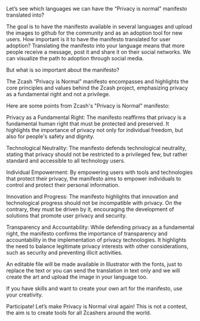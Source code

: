 Let’s see which languages we can have the “Privacy is normal” manifesto translated into?

The goal is to have the manifesto available in several languages and upload the images to github for the community and as an adoption tool for new users.
How important is it to have the manifesto translated for user adoption?
Translating the manifesto into your language means that more people receive a message, post it and share it on their social networks. We can visualize the path to adoption through social media.

But what is so important about the manifesto?

The Zcash “Privacy is Normal” manifesto encompasses and highlights the core principles and values behind the Zcash project, emphasizing privacy as a fundamental right and not a privilege.

Here are some points from Zcash's "Privacy is Normal" manifesto:

Privacy as a Fundamental Right: The manifesto reaffirms that privacy is a fundamental human right that must be protected and preserved. It highlights the importance of privacy not only for individual freedom, but also for people's safety and dignity.

Technological Neutrality: The manifesto defends technological neutrality, stating that privacy should not be restricted to a privileged few, but rather standard and accessible to all technology users.

Individual Empowerment: By empowering users with tools and technologies that protect their privacy, the manifesto aims to empower individuals to control and protect their personal information.

Innovation and Progress: The manifesto highlights that innovation and technological progress should not be incompatible with privacy. On the contrary, they must be driven by it, encouraging the development of solutions that promote user privacy and security.

Transparency and Accountability: While defending privacy as a fundamental right, the manifesto confirms the importance of transparency and accountability in the implementation of privacy technologies. It highlights the need to balance legitimate privacy interests with other considerations, such as security and preventing illicit activities.


An editable file will be made available in Illustrator with the fonts, just to replace the text or you can send the translation in text only and we will create the art and upload the image in your language too.

If you have skills and want to create your own art for the manifesto, use your creativity.
 
Participate! Let’s make Privacy is Normal viral again!
This is not a contest, the aim is to create tools for all Zcashers around the world.
